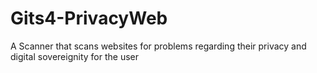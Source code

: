 # Gits4-PrivacyWeb
A Scanner that scans websites for problems regarding their privacy and digital sovereignity for the user
